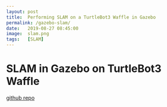 ```yaml
---
layout: post
title:  Performing SLAM on a TurtleBot3 Waffle in Gazebo
permalink: /gazebo-slam/
date:   2019-08-27 08:45:00
image:  slam.png
tags:   [SLAM]
---
```

# SLAM in Gazebo on TurtleBot3 Waffle

[github repo](https://github.com/ashwath-karthikeyan/ros-slam-gazebo)